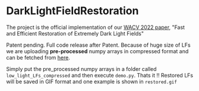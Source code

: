 # DarkLightFieldRestoration
The project is the official implementation of our [WACV 2022 paper](https://openaccess.thecvf.com/content/WACV2022/papers/Lamba_Fast_and_Efficient_Restoration_of_Extremely_Dark_Light_Fields_WACV_2022_paper.pdf), "Fast and Efficient Restoration of Extremely Dark Light Fields"

Patent pending. Full code release after Patent. Because of huge size of LFs we are uploading **pre-processed** numpy arrays in compressed format and can be fetched from [here](https://drive.google.com/drive/folders/1bjFKbEnTw2sbKfEAdGFf8vdSL04yYdEC?usp=sharing).

Simply put the pre_processed numpy arrays in a folder called `low_light_LFs_compressed` and then execute `demo.py`. Thats it !! Restored LFs will be saved in GIF format and one example is shown in `restored.gif`
